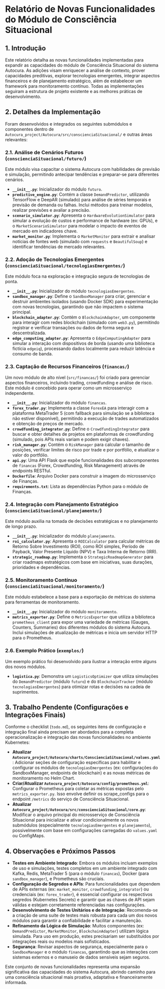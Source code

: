 # Relatório de Novas Funcionalidades do Módulo de Consciência Situacional

## 1. Introdução

Este relatório detalha as novas funcionalidades implementadas para expandir as capacidades do módulo de Consciência Situacional do sistema Autocura. As adições visam enriquecer a análise de contexto, prover capacidades preditivas, explorar tecnologias emergentes, integrar aspectos financeiros e de planejamento estratégico, além de estabelecer um framework para monitoramento contínuo. Todas as implementações seguiram a estrutura de projeto existente e as melhores práticas de desenvolvimento.

## 2. Detalhes da Implementação

Foram desenvolvidos e integrados os seguintes submódulos e componentes dentro de `Autocura_project/Autocura/src/conscienciaSituacional/` e outras áreas relevantes:

### 2.1. Análise de Cenários Futuros (`conscienciaSituacional/futuro/`)

Este módulo visa capacitar o sistema Autocura com habilidades de previsão e simulação, permitindo antecipar tendências e preparar-se para diferentes cenários.

*   **`__init__.py`**: Inicializador do módulo `futuro`.
*   **`predictive_engine.py`**: Contém a classe `DemandPredictor`, utilizando TensorFlow e DeepAR (simulado) para análise de séries temporais e previsão de demanda ou falhas. Inclui métodos para treinar modelos, realizar previsões e avaliar a precisão.
*   **`scenario_simulator.py`**: Apresenta o `HardwareEvolutionSimulator` para simular a evolução de custos e performance de hardware (ex: GPUs), e o `MarketScenarioSimulator` para modelar o impacto de eventos de mercado em indicadores chave.
*   **`market_monitor.py`**: Implementa o `MarketMonitor` para extrair e analisar notícias de fontes web (simulado com `requests` e `BeautifulSoup`) e identificar tendências de mercado relevantes.

### 2.2. Adoção de Tecnologias Emergentes (`conscienciaSituacional/tecnologiasEmergentes/`)

Este módulo foca na exploração e integração segura de tecnologias de ponta.

*   **`__init__.py`**: Inicializador do módulo `tecnologiasEmergentes`.
*   **`sandbox_manager.py`**: Define o `SandboxManager` para criar, gerenciar e destruir ambientes isolados (usando Docker SDK) para experimentação com novas tecnologias, garantindo que não impactem o sistema principal.
*   **`blockchain_adapter.py`**: Contém o `BlockchainAdapter`, um componente para interagir com redes blockchain (simulado com `web3.py`), permitindo registrar e verificar transações ou dados de forma segura e descentralizada.
*   **`edge_computing_adapter.py`**: Apresenta o `EdgeComputingAdapter` para simular a interação com dispositivos de borda (usando uma biblioteca fictícia `edgeiq`), processando dados localmente para reduzir latência e consumo de banda.

### 2.3. Captação de Recursos Financeiros (`financas/`)

Um novo módulo de alto nível (`src/financas/`) foi criado para gerenciar aspectos financeiros, incluindo trading, crowdfunding e análise de risco. Este módulo é concebido para operar como um microsserviço independente.

*   **`__init__.py`**: Inicializador do módulo `financas`.
*   **`forex_trader.py`**: Implementa a classe `ForexEA` para interagir com a plataforma MetaTrader 5 (com fallback para simulação se a biblioteca não estiver disponível), permitindo a execução de trades automatizados e obtenção de preços de mercado.
*   **`crowdfunding_integrator.py`**: Define o `CrowdfundingIntegrator` para buscar e obter detalhes de projetos em plataformas de crowdfunding (simulado, pois APIs reais variam e podem exigir chaves).
*   **`risk_manager.py`**: Contém o `RiskManager` para calcular o tamanho de posições, verificar limites de risco por trade e por portfólio, e atualizar o valor do portfólio.
*   **`api.py`**: Uma API Flask que expõe funcionalidades dos subcomponentes de `financas` (Forex, Crowdfunding, Risk Management) através de endpoints RESTful.
*   **`Dockerfile`**: Arquivo Docker para construir a imagem do microsserviço de Finanças.
*   **`requirements.txt`**: Lista as dependências Python para o módulo de Finanças.

### 2.4. Integração com Planejamento Estratégico (`conscienciaSituacional/planejamento/`)

Este módulo auxilia na tomada de decisões estratégicas e no planejamento de longo prazo.

*   **`__init__.py`**: Inicializador do módulo `planejamento`.
*   **`roi_calculator.py`**: Apresenta o `ROICalculator` para calcular métricas de Retorno Sobre Investimento (ROI), como ROI simples, Período de Payback, Valor Presente Líquido (NPV) e Taxa Interna de Retorno (IRR).
*   **`strategic_roadmap.py`**: Implementa o `StrategicRoadmapGenerator` para criar roadmaps estratégicos com base em iniciativas, suas durações, prioridades e dependências.

### 2.5. Monitoramento Contínuo (`conscienciaSituacional/monitoramento/`)

Este módulo estabelece a base para a exportação de métricas do sistema para ferramentas de monitoramento.

*   **`__init__.py`**: Inicializador do módulo `monitoramento`.
*   **`metrics_exporter.py`**: Define o `MetricsExporter` que utiliza a biblioteca `prometheus_client` para expor uma variedade de métricas (Gauges, Counters, Summaries) dos diferentes módulos do sistema Autocura. Inclui simulações de atualização de métricas e inicia um servidor HTTP para o Prometheus.

### 2.6. Exemplo Prático (`exemplos/`)

Um exemplo prático foi desenvolvido para ilustrar a interação entre alguns dos novos módulos.

*   **`logistica.py`**: Demonstra um `LogisticsOptimizer` que utiliza simulações do `DemandPredictor` (módulo `futuro`) e do `BlockchainTracker` (módulo `tecnologiasEmergentes`) para otimizar rotas e decisões na cadeia de suprimentos.

## 3. Trabalho Pendente (Configurações e Integrações Finais)

Conforme o checklist (`todo.md`), os seguintes itens de configuração e integração final ainda precisam ser abordados para a completa operacionalização e integração das novas funcionalidades no ambiente Kubernetes:

*   **Atualizar `Autocura_project/Autocura/charts/ConscienciaSituacional/values.yaml`**: Adicionar seções de configuração específicas para habilitar e configurar os módulos de `tecnologiasEmergentes` (ex: configurações do SandboxManager, endpoints de blockchain) e as novas métricas de monitoramento no Helm Chart.
*   **Criar/Atualizar `Autocura_project/Autocura/config/prometheus.yml`**: Configurar o Prometheus para coletar as métricas expostas pelo `metrics_exporter.py`. Isso envolve definir os scrape_configs para o endpoint `/metrics` do serviço de Consciência Situacional.
*   **Atualizar `Autocura_project/Autocura/src/conscienciaSituacional/core.py`**: Modificar o arquivo principal do microsserviço de Consciência Situacional para inicializar e ativar condicionalmente os novos submódulos (especialmente `tecnologiasEmergentes` e `planejamento`), possivelmente com base em configurações carregadas do `values.yaml` ou ConfigMaps.

## 4. Observações e Próximos Passos

*   **Testes em Ambiente Integrado**: Embora os módulos incluam exemplos de uso e simulações, testes completos em um ambiente integrado com Kafka, Redis, MetaTrader 5 (para o módulo `financas`), Docker (para `sandbox_manager`), e Prometheus são cruciais.
*   **Configuração de Segredos e APIs**: Para funcionalidades que dependem de APIs externas (ex: `market_monitor`, `crowdfunding_integrator`) ou credenciais (ex: `forex_trader`), é essencial configurar os respectivos segredos (Kubernetes Secrets) e garantir que as chaves de API sejam válidas e estejam corretamente referenciadas nas configurações.
*   **Desenvolvimento de Testes Unitários e de Integração**: Recomenda-se a criação de uma suíte de testes mais robusta para cada um dos novos módulos para garantir a confiabilidade e facilitar a manutenção.
*   **Refinamento da Lógica de Simulação**: Muitos componentes (ex: `DemandPredictor`, `MarketMonitor`, `BlockchainAdapter`) utilizam lógica simulada. Para uso em produção, estes precisariam ser substituídos por integrações reais ou modelos mais sofisticados.
*   **Segurança**: Revisar aspectos de segurança, especialmente para o `SandboxManager` e o módulo `financas`, garantindo que as interações com sistemas externos e o manuseio de dados sensíveis sejam seguros.

Este conjunto de novas funcionalidades representa uma expansão significativa das capacidades do sistema Autocura, abrindo caminho para uma consciência situacional mais proativa, adaptativa e financeiramente informada.
